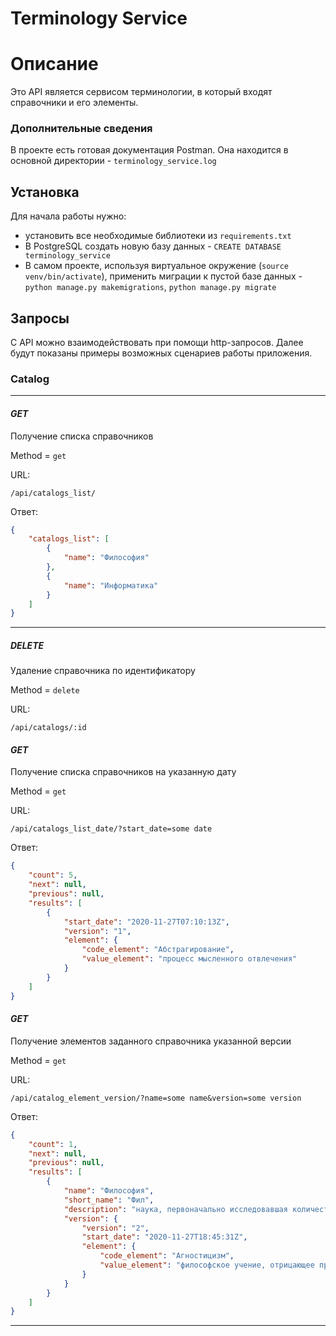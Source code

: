 # Terminology Service


# Описание

Это API является сервисом терминологии, в который входят справочники и его элементы.

### Дополнительные сведения

В проекте есть готовая документация Postman. Она находится в основной директории - `terminology_service.log`

## Установка

Для начала работы нужно:
 - установить все необходимые библиотеки из `requirements.txt`
 - В PostgreSQL создать новую базу данных - `CREATE DATABASE terminology_service`
 - В самом проекте, используя виртуальное окружение (`source venv/bin/activate`),
   применить миграции к пустой базе данных - `python manage.py makemigrations`, `python manage.py migrate`
   
## Запросы

С API можно взаимодействовать при помощи http-запросов.
Далее будут показаны примеры возможных сценариев работы приложения.

### Catalog
***
#### *GET*
Получение списка справочников

Method = `get`

URL:
```text
/api/catalogs_list/
```

Ответ:
```json
{
    "catalogs_list": [
        {
            "name": "Философия"
        },
        {
            "name": "Информатика"
        }
    ]
}
```
***
##### *DELETE*
Удаление справочника по идентификатору

Method = `delete`


URL:
```text
/api/catalogs/:id
```

#### *GET*
Получение списка справочников на указанную дату

Method = `get`

URL:
```text
/api/catalogs_list_date/?start_date=some date
```

Ответ:
```json
{
    "count": 5,
    "next": null,
    "previous": null,
    "results": [
        {
            "start_date": "2020-11-27T07:10:13Z",
            "version": "1",
            "element": {
                "code_element": "Абстрагирование",
                "value_element": "процесс мысленного отвлечения"
            }
        }
    ]
}
```

#### *GET*
Получение элементов заданного справочника указанной версии

Method = `get`

URL:
```text
/api/catalog_element_version/?name=some name&version=some version
```

Ответ:
```json
{
    "count": 1,
    "next": null,
    "previous": null,
    "results": [
        {
            "name": "Философия",
            "short_name": "Фил",
            "description": "наука, первоначально исследовавшая количественные отношения и пространственные формы",
            "version": {
                "version": "2",
                "start_date": "2020-11-27T18:45:31Z",
                "element": {
                    "code_element": "Агностицизм",
                    "value_element": "философское учение, отрицающее принципиальную возможность познания человеком объективного мира."
                }
            }
        }
    ]
}
```
***

